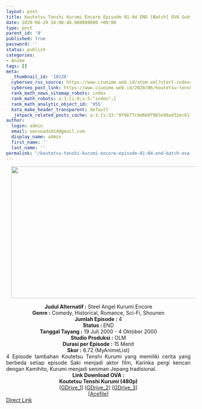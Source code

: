 ```yaml
---
layout: post
title: Koutetsu Tenshi Kurumi Encore Episode 01-04 END [Batch] OVA Subtitle Indonesia
date: 2020-06-29 16:08:48.000000000 +00:00
type: post
parent_id: '0'
published: true
password: ''
status: publish
categories:
- Anime
tags: []
meta:
  _thumbnail_id: '18228'
  cyberseo_rss_source: https://www.ciunime.web.id/atom.xml?start-index=301&max-results=150
  cyberseo_post_link: https://www.ciunime.web.id/2020/06/koutetsu-tenshi-kurumi-encore-episode.html
  rank_math_news_sitemap_robots: index
  rank_math_robots: a:1:{i:0;s:5:"index";}
  rank_math_analytic_object_id: '955'
  kata_make_header_transparent: default
  _jetpack_related_posts_cache: a:1:{s:32:"8f6677c9d6b0f903e98ad32ec61f8deb";a:2:{s:7:"expires";i:1663466272;s:7:"payload";a:0:{}}}
author:
  login: admin
  email: senseads014@gmail.com
  display_name: admin
  first_name: ''
  last_name: ''
permalink: "/koutetsu-tenshi-kurumi-encore-episode-01-04-end-batch-ova-subtitle-indonesia/"
---
```

<div class="separator" style="clear: both; text-align: center;"><a href="https://1.bp.blogspot.com/-l2VC9UC9gcw/XvoOrUEDEwI/AAAAAAAAeNA/kCeUf9ygXSs8zOSRb29dJjsQXDbds9P_gCLcBGAsYHQ/s1600/Koutetsu%2BTenshi%2BKurumi%2BEncore.jpg" imageanchor="1" style="margin-left: 1em; margin-right: 1em;"><img border="0" data-original-height="720" data-original-width="1280" height="360" src="{{ site.baseurl }}/assets/2020/06/Koutetsu%2BTenshi%2BKurumi%2BEncore.jpg" width="640" /></a></div>
<p>
<div style="text-align: center;"><b>Judul Alternatif :</b>&nbsp;Steel Angel Kurumi Encore</div>
<div style="text-align: center;"><b>Genre :</b>&nbsp;<b></b>Comedy, Historical, Romance, Sci-Fi, Shounen</div>
<div style="text-align: center;"><b>Jumlah Episode :</b>&nbsp;4<br /><b>Status :&nbsp;</b>END<br /><b>Tanggal Tayang :</b>&nbsp;19 Juli 2000 - 4 Oktober 2000<br /><b>Studio Produksi :</b>&nbsp;<b></b>OLM<br /><b>Durasi per Episode :</b>&nbsp;15 Menit</div>
<div style="text-align: center;"><b>Skor :</b>&nbsp;6.72 (MyAnimeList)</div>
<div style="text-align: center;"></div>
<div style="text-align: justify;">4 Episode tambahan Koutetsu Tenshi Kurumi yang memiliki cerita yang berbeda setiap episode Saki menjadi aktor film, Karinka pergi kencan dengan Kamihito, Kurumi menjadi seniman Jepang tradisional.</div>
<div style="text-align: justify;"></div>
<div style="text-align: justify;"></div>
<div style="text-align: center;"><b>Link Download OVA :</b></div>
<div style="text-align: center;">
<div style="text-align: center;"><b>Koutetsu Tenshi Kurumi&nbsp;(480p)</b></div>
</div>
<div style="text-align: center;">[<a href="https://drive.google.com/uc?id=1MKTkq_vu5fPHEyDpP2jiki61KYbaLPtF" target="_blank" rel="noopener">GDrive_1</a>] [<a href="https://drive.google.com/uc?id=1gh282VV251n6mesKoNip6SIAhgLI1aP9" target="_blank" rel="noopener">GDrive_2</a>] [<a href="https://drive.google.com/uc?id=1Ux3IW0EaO-LlCicH5nLjfqr8IQ03i_cU" target="_blank" rel="noopener">GDrive_3</a>]<br />[<a href="https://acefile.co/f/25345349/wibudesu-com-baja-kuru-enkor-rar" target="_blank" rel="noopener">Acefile</a>]</div>
<link rel="stylesheet" href="https://cdnjs.cloudflare.com/ajax/libs/font-awesome/4.7.0/css/font-awesome.min.css" />
<div class="divbtn"> <a href="https://handymansurrender.com/fihup8buzv?key=94550f7ce39444073321dde3b8782f97" class="btn"><i class="fa fa-download"></i> Direct Link</a> </div>
